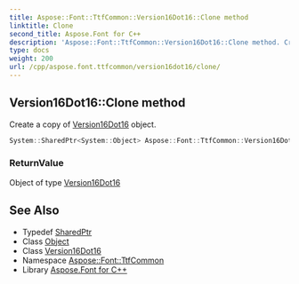 ```yaml
---
title: Aspose::Font::TtfCommon::Version16Dot16::Clone method
linktitle: Clone
second_title: Aspose.Font for C++
description: 'Aspose::Font::TtfCommon::Version16Dot16::Clone method. Create a copy of Version16Dot16 object in C++.'
type: docs
weight: 200
url: /cpp/aspose.font.ttfcommon/version16dot16/clone/
---
```

## Version16Dot16::Clone method


Create a copy of [Version16Dot16](../) object.

```cpp
System::SharedPtr<System::Object> Aspose::Font::TtfCommon::Version16Dot16::Clone() override
```


### ReturnValue

Object of type [Version16Dot16](../)

## See Also

* Typedef [SharedPtr](../../../system/sharedptr/)
* Class [Object](../../../system/object/)
* Class [Version16Dot16](../)
* Namespace [Aspose::Font::TtfCommon](../../)
* Library [Aspose.Font for C++](../../../)
